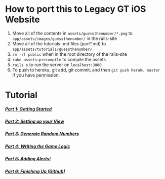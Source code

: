 # How to port this to Legacy GT iOS Website

1. Move all of the contents in `assets/guessthenumber/*.png` to `app/assets/images/guessthenumber/` in the rails-site
2. Move all of the tutorials .md files (part*.md) to `app/assets/tutorials/guessthenumber/`
3. `rm -rf public` when in the root directory of the rails-site
4. `rake assets:precompile` to compile the assets
5. `rails s` to run the server on `localhost:3000`
6. To push to heroku, git add, git commit, and then `git push heroku master` if you have permission.

# Tutorial

##### [Part 1: Getting Started](part1.md)
##### [Part 2: Setting up your View](part2.md)
##### [Part 3: Generate Random Numbers](part3.md)
##### [Part 4: Writing the Game Logic](part4.md)
##### [Part 5: Adding Alerts!](part5.md)
##### [Part 6: Finishing Up (Github)](part6.md)
